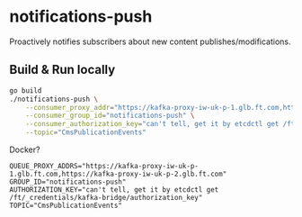 # notifications-push

Proactively notifies subscribers about new content publishes/modifications.

## Build & Run locally

```bash
go build
./notifications-push \
    --consumer_proxy_addr="https://kafka-proxy-iw-uk-p-1.glb.ft.com,https://kafka-proxy-iw-uk-p-2.glb.ft.com" \
    --consumer_group_id="notifications-push" \
    --consumer_authorization_key="can't tell, get it by etcdctl get /ft/_credentials/kafka-bridge/authorization_key" \
    --topic="CmsPublicationEvents"
```

Docker?

```
QUEUE_PROXY_ADDRS="https://kafka-proxy-iw-uk-p-1.glb.ft.com,https://kafka-proxy-iw-uk-p-2.glb.ft.com"
GROUP_ID="notifications-push"
AUTHORIZATION_KEY="can't tell, get it by etcdctl get /ft/_credentials/kafka-bridge/authorization_key"
TOPIC="CmsPublicationEvents"

```
